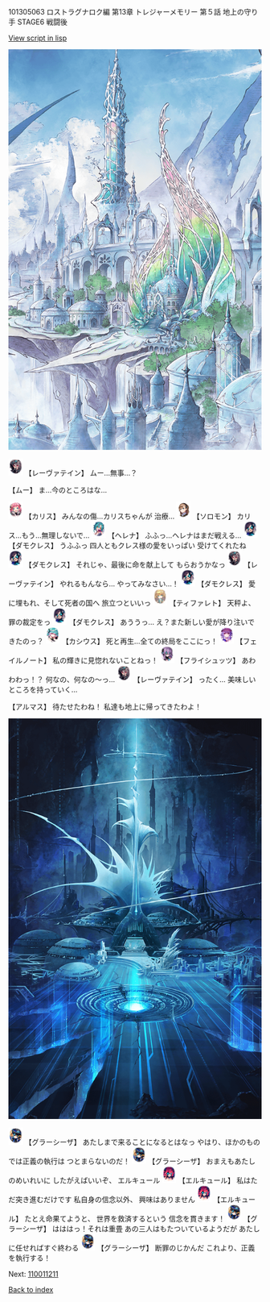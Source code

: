 101305063 ロストラグナロク編 第13章 トレジャーメモリー 第５話 地上の守り手 STAGE6 戦闘後

[View script in lisp](../scripts/101305063.txt)

![fairy_world.png](../images/backgrounds/fairy_world.png)

<img src="../images/units/3100211.png" alt="3100211.png" height="34"/>
【レーヴァテイン】
ムー…無事…？

【ムー】
ま…今のところはな…

<img src="../images/units/3602511.png" alt="3602511.png" height="34"/>
【カリス】
みんなの傷…カリスちゃんが
治療…

<img src="../images/units/3503111.png" alt="3503111.png" height="34"/>
【ソロモン】
カリス…もう…無理しないで…

<img src="../images/units/3302811.png" alt="3302811.png" height="34"/>
【ヘレナ】
ふふっ…ヘレナはまだ戦える…

<img src="../images/units/3103519.png" alt="3103519.png" height="34"/>
【ダモクレス】
うふふっ
四人ともクレス様の愛をいっぱい
受けてくれたね

<img src="../images/units/3103519.png" alt="3103519.png" height="34"/>
【ダモクレス】
それじゃ、最後に命を献上して
もらおうかなっ

<img src="../images/units/3100211.png" alt="3100211.png" height="34"/>
【レーヴァテイン】
やれるもんなら…
やってみなさい…！

<img src="../images/units/3103519.png" alt="3103519.png" height="34"/>
【ダモクレス】
愛に埋もれ、そして死者の国へ
旅立つといいっ

<img src="../images/units/3503211.png" alt="3503211.png" height="34"/>
【ティファレト】
天秤よ、罪の裁定をっ

<img src="../images/units/3103519.png" alt="3103519.png" height="34"/>
【ダモクレス】
あううっ…
え？また新しい愛が降り注いで
きたのっ？

<img src="../images/units/3303111.png" alt="3303111.png" height="34"/>
【カシウス】
死と再生…全ての終局をここにっ！

<img src="../images/units/3401911.png" alt="3401911.png" height="34"/>
【フェイルノート】
私の輝きに見惚れないことねっ！

<img src="../images/units/3502719.png" alt="3502719.png" height="34"/>
【フライシュッツ】
あわわわっ！？
何なの、何なの～っ…

<img src="../images/units/3100211.png" alt="3100211.png" height="34"/>
【レーヴァテイン】
ったく…
美味しいところを持っていく…

【アルマス】
待たせたわね！
私達も地上に帰ってきたわよ！

![profound_nolight.png](../images/backgrounds/profound_nolight.png)

<img src="../images/units/3302619.png" alt="3302619.png" height="34"/>
【グラーシーザ】
あたしまで来ることになるとはなっ
やはり、ほかのものでは正義の執行は
つとまらないのだ！

<img src="../images/units/3302619.png" alt="3302619.png" height="34"/>
【グラーシーザ】
おまえもあたしのめいれいに
したがえばいいぞ、
エルキュール

<img src="../images/units/3202519.png" alt="3202519.png" height="34"/>
【エルキュール】
私はただ突き進むだけです
私自身の信念以外、
興味はありません

<img src="../images/units/3202519.png" alt="3202519.png" height="34"/>
【エルキュール】
たとえ命果てようと、
世界を救済するという
信念を貫きます！

<img src="../images/units/3302619.png" alt="3302619.png" height="34"/>
【グラーシーザ】
はははっ！それは重畳
あの三人はもたついているようだが
あたしに任せればすぐ終わる

<img src="../images/units/3302619.png" alt="3302619.png" height="34"/>
【グラーシーザ】
断罪のじかんだ
これより、正義を執行する！

Next: [110011211](110011211.md)

[Back to index](index.md)
